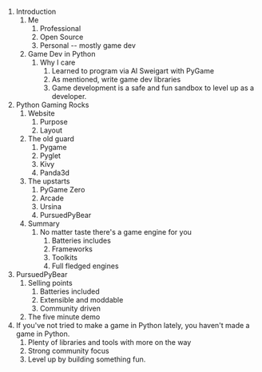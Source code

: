1. Introduction
    1. Me
        1. Professional
        2. Open Source
        3. Personal -- mostly game dev
    2. Game Dev in Python
        1. Why I care
            1. Learned to program via Al Sweigart with PyGame
            2. As mentioned, write game dev libraries
            3. Game development is a safe and fun sandbox to level up as a developer.
2. Python Gaming Rocks
    1. Website
        1. Purpose
        2. Layout
    2. The old guard
        1. Pygame
        2. Pyglet
        3. Kivy
        4. Panda3d
    3. The upstarts
        1. PyGame Zero
        2. Arcade
        3. Ursina
        4. PursuedPyBear
    4. Summary
        1. No matter taste there's a game engine for you
            1. Batteries includes
            2. Frameworks
            3. Toolkits
            4. Full fledged engines
3. PursuedPyBear
    1. Selling points
        1. Batteries included
        2. Extensible and moddable
        3. Community driven
    2. The five minute demo
4. If you've not tried to make a game in Python lately, you haven't made a game in Python.
    1. Plenty of libraries and tools with more on the way
    2. Strong community focus
    3. Level up by building something fun.
